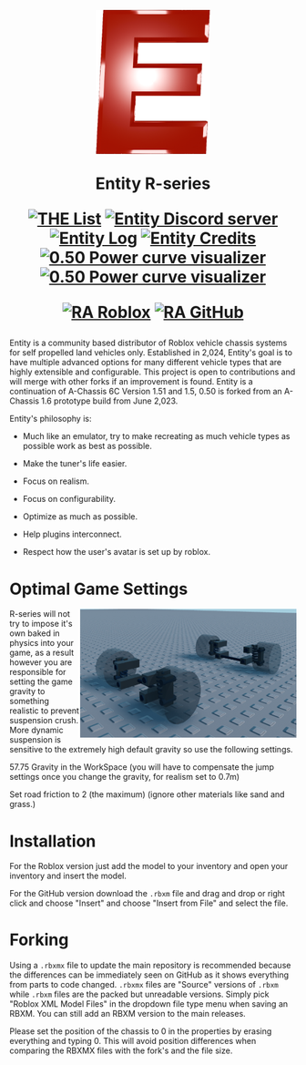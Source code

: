 <h1 align="center">
  <br>
<img alt="Entity logo" src="https://github.com/totallyahuman445/Roblox-Entity-R-series/blob/main/Logo.png?raw=true" width="200px"
  <br>
  
  <b>Entity R-series</b>
  <br>
  
  <b>[![THE List](https://flat.badgen.net/badge/THE%20List/Link/blue?icon=https://static.wikia.nocookie.net/logopedia/images/0/0e/Docs_2020.svg)](https://docs.google.com/document/d/1WvOWw7ST4ZWpsCfXM3abJTTBkCA40NsayIEIdCRJOYM/edit?usp=sharing)
[![Entity Discord server](https://flat.badgen.net/badge/Discord/Link/purple?icon=discord)](https://discord.gg/bS2A448Vrk)
[![Entity Log](https://flat.badgen.net/badge/Log/Link/blue?icon=https://static.wikia.nocookie.net/logopedia/images/0/0e/Docs_2020.svg)](https://docs.google.com/document/d/1SLW5NOAysg2rE6C52WEPnmOas_MNbeVNEv0xv2f__ps/edit?usp=sharing)
[![Entity Credits](https://flat.badgen.net/badge/Credits/Link/blue?icon=https://static.wikia.nocookie.net/logopedia/images/0/0e/Docs_2020.svg)](https://docs.google.com/document/d/1-mIgEhmugHfVUDz4vzZMS7XYMoEdLKedy0MedRqvbyA/edit?usp=sharing )</b>
[![0.50 Power curve visualizer](https://flat.badgen.net/badge/Power%20curve%20visualizer/Link/green?icon=https://upload.wikimedia.org/wikipedia/commons/a/a0/Desmos_logo.svg)](https://www.desmos.com/calculator/bwifpb5lsh)</b>
[![0.50 Power curve visualizer](https://flat.badgen.net/badge/Tire%20graphs/Link/green?icon=https://upload.wikimedia.org/wikipedia/commons/a/a0/Desmos_logo.svg)](https://www.desmos.com/calculator/lhxwlpppyh)</b>

<b>[![RA Roblox](https://flat.badgen.net/badge/RA/0.50.7/red?icon=https://static.wikia.nocookie.net/logopedia/images/b/b1/Roblox_2022_icon.svg)](https://create.roblox.com/store/asset/16598010136)
[![RA GitHub](https://flat.badgen.net/badge/RA/0.50.7/red?icon=github)](https://github.com/totallyahuman445/Roblox-Entity-R-series/releases/tag/0.50.7)</b>
  <br>
</h1>

Entity is a community based distributor of Roblox vehicle chassis systems for self propelled land vehicles only. Established in 2,024, Entity's goal is to have multiple advanced options for many different vehicle types that are highly extensible and configurable. This project is open to contributions and will merge with other forks if an improvement is found. Entity is a continuation of A-Chassis 6C Version 1.51 and 1.5, 0.50 is forked from an A-Chassis 1.6 prototype build from June 2,023. 

Entity's philosophy is:

- Much like an emulator, try to make recreating as much vehicle types as possible work as best as possible.

- Make the tuner's life easier.

- Focus on realism.

- Focus on configurability.

- Optimize as much as possible.

- Help plugins interconnect.

- Respect how the user's avatar is set up by roblox.

# Optimal Game Settings
<img alt="Screenshot" src="https://github.com/totallyahuman445/Roblox-Entity-R-series/blob/main/Screenshot.png?raw=true" width="380px" align="right">

R-series will not try to impose it's own baked in physics into your game, as a result however you are responsible for setting the game gravity to something realistic to prevent suspension crush. More dynamic suspension is sensitive to the extremely high default gravity so use the following settings.

57.75 Gravity in the WorkSpace (you will have to compensate the jump settings once you change the gravity, for realism set to 0.7m)

Set road friction to 2 (the maximum) (ignore other materials like sand and grass.)

# Installation
For the Roblox version just add the model to your inventory and open your inventory and insert the model.

For the GitHub version download the `.rbxm` file and drag and drop or right click and choose "Insert" and choose "Insert from File" and select the file.

# Forking
Using a `.rbxmx` file to update the main repository is recommended because the differences can be immediately seen on GitHub as it shows everything from parts to code changed. `.rbxmx` files are "Source" versions of `.rbxm` while `.rbxm` files are the packed but unreadable versions. Simply pick "Roblox XML Model Files" in the dropdown file type menu when saving an RBXM. You can still add an RBXM version to the main releases.

Please set the position of the chassis to 0 in the properties by erasing everything and typing 0. This will avoid position differences when comparing the RBXMX files with the fork's and the file size.
